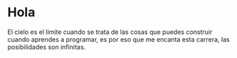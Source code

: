 # Hola

El cielo es el limite cuando se trata de las cosas que puedes construir cuando aprendes a programar, es por eso que me encanta esta carrera, las posibilidades son infinitas.



